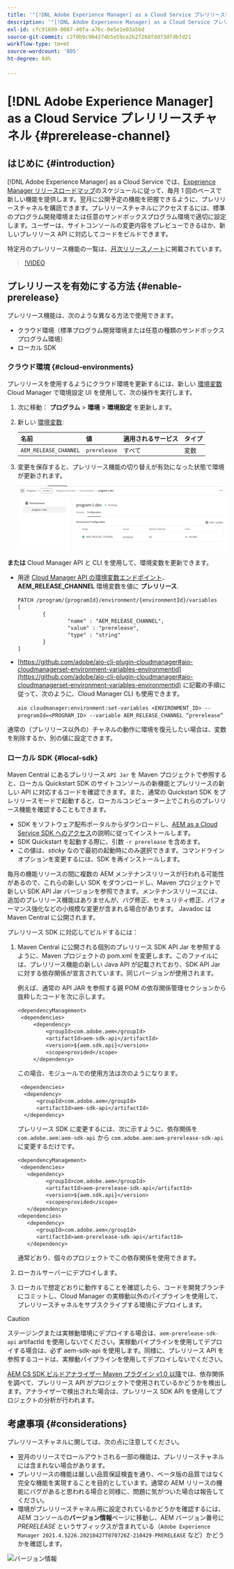 ```yaml
---
title: '"[!DNL Adobe Experience Manager] as a Cloud Service プレリリースチャネル"'
description: '"[!DNL Adobe Experience Manager] as a Cloud Service プレリリースチャネル"'
exl-id: cfc91699-0087-40fa-a76c-0e5e1e03a5bd
source-git-commit: c2f0b9c904374b5e59ce2b2f268fdd73dfdbfd21
workflow-type: tm+mt
source-wordcount: '805'
ht-degree: 84%

---
```


# [!DNL Adobe Experience Manager] as a Cloud Service プレリリースチャネル {#prerelease-channel}


## はじめに {#introduction}

[!DNL Adobe Experience Manager] as a Cloud Service では、[Experience Manager リリースロードマップ](https://experienceleague.adobe.com/docs/experience-manager-release-information/aem-release-updates/update-releases-roadmap.html?lang=ja#aem-as-cloud-service)のスケジュールに従って、毎月 1 回のペースで新しい機能を提供します。翌月に公開予定の機能を把握できるように、プレリリースチャネルを購読できます。プレリリースチャネルにアクセスするには、標準のプログラム開発環境または任意のサンドボックスプログラム環境で適切に設定します。ユーザーは、サイトコンソールの変更内容をプレビューできるほか、新しいプレリリース API に対応してコードをビルドできます。

特定月のプレリリース機能の一覧は、[月次リリースノート](/help/release-notes/release-notes-cloud/release-notes-current.md)に掲載されています。

>[!VIDEO](/help/release-notes/assets/prerelease-overview.mp4)

## プレリリースを有効にする方法 {#enable-prerelease}

プレリリース機能は、次のような異なる方法で使用できます。

* クラウド環境（標準プログラム開発環境または任意の種類のサンドボックスプログラム環境）
* ローカル SDK

### クラウド環境 {#cloud-environments}

プレリリースを使用するようにクラウド環境を更新するには、新しい [環境変数](../implementing/cloud-manager/environment-variables.md) Cloud Manager で環境設定 UI を使用して、次の操作を実行します。

1. 次に移動： **プログラム** > **環境** > **環境設定** を更新します。
1. 新しい [環境変数](../implementing/cloud-manager/environment-variables.md):

   | 名前 | 値 | 適用されるサービス | タイプ |
   |------|-------|-----------------|------|
   | `AEM_RELEASE_CHANNEL` | `prerelease` | すべて | 変数 |

1. 変更を保存すると、プレリリース機能の切り替えが有効になった状態で環境が更新されます。

   ![新しい環境変数](assets/env-configuration-prerelease.png)


**または** Cloud Manager API と CLI を使用して、環境変数を更新できます。

* 用途 [Cloud Manager API の環境変数エンドポイント](https://developer.adobe.com/experience-cloud/cloud-manager/reference/api/#operation/patchEnvironmentVariables)、 **AEM_RELEASE_CHANNEL** 環境変数を値に **プレリリース**.

   ```
   PATCH /program/{programId}/environment/{environmentId}/variables
   [
           {
                   "name" : "AEM_RELEASE_CHANNEL",
                   "value" : "prerelease",
                   "type" : "string"
           }
   ]
   ```

* [https://github.com/adobe/aio-cli-plugin-cloudmanager#aio-cloudmanagerset-environment-variables-environmentid](https://github.com/adobe/aio-cli-plugin-cloudmanager#aio-cloudmanagerset-environment-variables-environmentid) に記載の手順に従って、次のように、Cloud Manager CLI も使用できます。


   ```aio cloudmanager:environment:set-variables <ENVIRONMENT_ID> --programId=<PROGRAM_ID> --variable AEM_RELEASE_CHANNEL “prerelease”```


通常の（プレリリース以外の）チャネルの動作に環境を復元したい場合は、変数を削除するか、別の値に設定できます。

### ローカル SDK {#local-sdk}

Maven Central にあるプレリリース `API Jar` を Maven プロジェクトで参照すると、ローカル Quickstart SDK のサイトコンソールの新機能とプレリリースの新しい API に対応するコードを確認できます。また、通常の Quickstart SDK をプレリリースモードで起動すると、ローカルコンピューター上でこれらのプレリリース機能を確認することもできます。

* SDK をソフトウェア配布ポータルからダウンロードし、[AEM as a Cloud Service SDK へのアクセス](/help/implementing/developing/introduction/aem-as-a-cloud-service-sdk.md)の説明に従ってインストールします。
* SDK Quickstart を起動する際に、引数 `-r prerelease` を含めます。
* この値は、*sticky* なので最初の起動時にのみ選択できます。コマンドラインオプションを変更するには、SDK を再インストールします。

毎月の機能リリースの間に複数の AEM メンテナンスリリースが行われる可能性があるので、これらの新しい SDK をダウンロードし、Maven プロジェクトで新しい SDK API Jar バージョンを参照できます。メンテナンスリリースには、追加のプレリリース機能はありませんが、バグ修正、セキュリティ修正、パフォーマンス強化などの小規模な変更が含まれる場合があります。
Javadoc は Maven Central に公開されます。

プレリリース SDK に対応してビルドするには：

1. Maven Central に公開される個別のプレリリース SDK API Jar を参照するように、Maven プロジェクトの pom.xml を変更します。このファイルには、プレリリース機能の新しい Java API が記載されており、SDK API Jar に対する依存関係が宣言されています。同じバージョンが使用されます。

   例えば、通常の API JAR を参照する親 POM の依存関係管理セクションから抜粋したコードを次に示します。

   ```
   <dependencyManagement>
    <dependencies>
        <dependency>
            <groupId>com.adobe.aem</groupId>
            <artifactId>aem-sdk-api</artifactId>
            <version>${aem.sdk.api}</version>
            <scope>provided</scope>
        </dependency>
   ```

   この場合、モジュールでの使用方法は次のようになります。

   ```
    <dependencies>
     <dependency>
         <groupId>com.adobe.aem</groupId>
         <artifactId>aem-sdk-api</artifactId>
     </dependency>
   ```

   プレリリース SDK に変更するには、次に示すように、依存関係を `com.adobe.aem:aem-sdk-api` から `com.adobe.aem:aem-prerelease-sdk-api` に変更するだけです。

   ```
   <dependencyManagement>
    <dependencies>
      <dependency>
            <groupId>com.adobe.aem</groupId>
            <artifactId>aem-prerelease-sdk-api</artifactId>
            <version>${aem.sdk.api}</version>
            <scope>provided</scope>
      </dependency>
   <dependencies>
      <dependency>
         <groupId>com.adobe.aem</groupId>
         <artifactId>aem-prerelease-sdk-api</artifactId>
      </dependency>
   ```

   通常どおり、個々のプロジェクトでこの依存関係を使用できます。

1. ローカルサーバーにデプロイします。
1. ローカルで想定どおりに動作することを確認したら、コードを開発ブランチにコミットし、Cloud Manager の実稼動以外のパイプラインを使用して、プレリリースチャネルをサブスクライブする環境にデプロイします。

>[!CAUTION]
> 
> ステージングまたは実稼動環境にデプロイする場合は、`aem-prerelease-sdk-api` artifactId を使用しないでください。実稼動パイプラインを使用してデプロイする場合は、必ず aem-sdk-api を使用します。同様に、プレリリース API を参照するコードは、実稼動パイプラインを使用してデプロイしないでください。

[AEM CS SDK ビルドアナライザー Maven プラグイン v1.0 以降](https://experienceleague.adobe.com/docs/experience-manager-core-components/using/developing/archetype/build-analyzer-maven-plugin.html?lang=ja#developing)では、依存関係を調べて、プレリリース API がプロジェクトで使用されているかどうかを検出します。アナライザーで検出された場合は、プレリリース SDK API を使用してプロジェクトの分析が行われます。

## 考慮事項 {#considerations}

プレリリースチャネルに関しては、次の点に注意してください。

* 翌月のリリースでロールアウトされる一部の機能は、プレリリースチャネルには含まれない場合があります。
* プレリリースの機能は厳しい品質保証検査を通り、ベータ版の品質ではなく完全な機能を実現することを目的としています。通常の AEM リリースの機能にバグがあると思われる場合と同様に、問題に気がついた場合は報告してください。
* 環境がプレリリースチャネル用に設定されているかどうかを確認するには、AEM コンソールの&#x200B;**バージョン情報**&#x200B;ページに移動し、AEM バージョン番号に *PRERELEASE* というサフィックスが含まれている（```Adobe Experience Manager 2021.4.5226.20210427T070726Z-210429-PRERELEASE``` など）かどうかを確認します。

![バージョン情報](/help/release-notes/assets/about.png)
